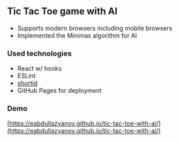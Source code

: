 ## Tic Tac Toe game with AI

- Supports modern browsers including mobile browsers
- Implemented the Minimax algorithm for AI

### Used technologies
- React w/ hooks
- ESLint
- [shortid](https://github.com/dylang/shortid)
- GitHub Pages for deployment

### Demo

[https://eabdullazyanov.github.io/tic-tac-toe-with-ai/](https://eabdullazyanov.github.io/tic-tac-toe-with-ai/)
